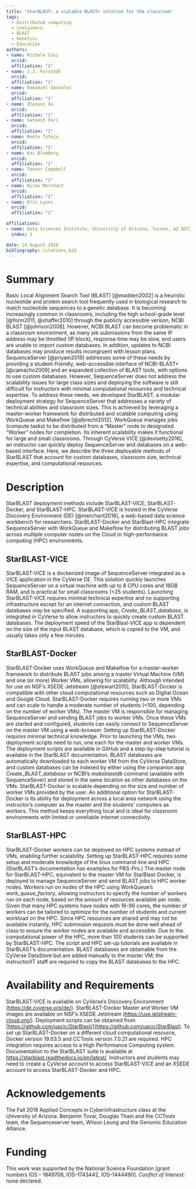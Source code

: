 ```yaml
---
title: 'StarBLAST: a scalable BLAST+ solution for the classroom'
tags:
  - Distributed computing
  - Containers
  - BLAST
  - Genetics
  - Education
authors:
- name: Michele Cosi
  orcid:
  affiliation: "1"
- name: J.J. Forstedt
  orcid: 
  affiliation: "1"
- name: Emmanuel Gonzalez
  orcid: 
  affiliation: "1"
- name: Zhuoyun Xu
  orcid: 
  affiliation: "1"
- name: Sateesh Peri
  orcid: 
  affiliation: "1"   
- name: Reetu Tuteja
  orcid: 
  affiliation: "1"
- name: Kai Blumberg
  orcid: 
  affiliation: "1"
- name: Tanner Campbell
  orcid: 
  affiliation: "1"
- name: Nirav Merchant
  orcid: 
  affiliation: "1"
- name: Eric Lyons
  orcid: 
  affiliation: "1"

affiliations:
- name: Data Sciences Institute, University of Arizona, Tucson, AZ 85721, USA
  index: 1

date: 14 August 2020
bibliography: citations.bib
---
```


# Summary

Basic Local Alignment Search Tool (BLAST) [@madden2002] is a heuristic nucleotide and protein search tool frequently used in biological research to match nucleotide sequences to a genetic database. It is becoming increasingly common in classrooms, including the high school-grade level [@form2011, @shaffer2010] through the  publicly accessible version, NCBI BLAST [@johnson2008]. However, NCBI BLAST can become problematic in a classroom environment, as many job submissions from the same IP address may be throttled (IP block), response time may be slow, and users are unable to import custom databases. In addition, updates to NCBI databases may produce results incongruent with lesson plans. SequenceServer [@priyam2019] addresses some of these needs by providing a student-friendly, web-accessible interface of NCBI-BLAST+ [@camacho2009] and an expanded collection of BLAST tools, with options to use custom databases. However, SequenceServer does not address the scalability issues for large class sizes and deploying the software is still difficult for instructors with minimal computational resources and technical expertise. To address these needs, we developed StarBLAST, a modular deployment strategy for SequenceServer that addresses a variety of technical abilities and classroom sizes. This is achieved by leveraging a master-worker framework for distributed and scalable computing using WorkQueue and Makeflow [@albrecht2012]. WorkQueue manages jobs (compute tasks) to be distributed from a “Master” node to designated “Worker” nodes for completion. Its inherent scalability makes it functional for large and small classrooms. Through CyVerse VICE [@devisetty2016], an instructor can quickly deploy SequenceServer and databases on a web-based interface. Here, we describe the three deployable methods of StarBLAST that account for custom databases, classroom size, technical expertise, and computational resources.

# Description

StarBLAST deployment methods include StarBLAST-VICE, StarBLAST-Docker, and StarBLAST-HPC. StarBLAST-VICE is hosted in the CyVerse Discovery Environment (DE) [@merchant2016], a web-based data science workbench for researchers. StarBLAST-Docker and StarBlast-HPC integrate SequenceServer with WorkQueue and Makeflow for distributing BLAST jobs across multiple computer nodes on the Cloud or high-performance computing (HPC) environments.

## StarBLAST-VICE

StarBLAST-VICE is a dockerized image of SequenceServer integrated as a VICE application in the CyVerse DE. This solution quickly launches SequenceServer on a virtual machine with up to 8 CPU cores and 16GB RAM, and is practical for small classrooms (<25 students). Launching StarBLAST-VICE requires minimal technical expertise and no supporting infrastructure except for an internet connection, and custom BLAST databases may be specified. A supporting app, *Create_BLAST_database*, is integrated in CyVerse to allow instructors to quickly create custom BLAST databases. The deployment speed of the StarBlast-VICE app is dependent on the size of the input BLAST database, which is copied to the VM, and usually takes only a few minutes.

## StarBLAST-Docker

StarBLAST-Docker uses WorkQueue and Makelfow for a master-worker framework to distribute BLAST jobs among a master Virtual Machine (VM) and one (or more) Worker VMs, allowing for scalability. Although intended for use on NSF’s XSEDE Jetstream [@stewart2015], StarBLAST-Docker is compatible with other cloud computational resources such as Digital Ocean and Google Cloud. StarBLAST-Docker requires running two or more VMs and can scale to handle a moderate number of students (<100, depending on the number of worker VMs). The master VM is responsible for managing SequenceServer and sending BLAST jobs to worker VMs. Once these VMs are started and configured, students can easily connect to SequenceServer on the master VM using a web-browser. Setting up StarBLAST-Docker requires minimal technical knowledge. Prior to launching the VMs, two deployment scripts need to run, one each for the master and worker VMs. The deployment scripts are available in GitHub and a step-by-step tutorial is available in the StarBLAST documentation. BLAST databases are automatically downloaded to each worker VM from the CyVerse DataStore, and custom databases can be indexed by either using the companion app *Create_BLAST_database* or NCBI’s *makeblastdb* command (available with SequenceSever) and stored in the same location as other databases on the VMs. StarBLAST-Docker is scalable depending on the size and number of worker VMs provided by the user. An additional option for StarBLAST-Docker is its ability for deployment across a local area network using the instructor’s computer as the master and the students’ computers as workers. This method keeps everything local and is ideal for classroom environments with limited or unreliable internet connectivity.

## StarBLAST-HPC

StarBLAST-Docker workers can be deployed on HPC systems instead of VMs, enabling further scalability. Setting up StarBLAST-HPC requires some setup and moderate knowledge of the linux command-line and HPC (StarBLAST’s documentation has examples for PBS-Pro.) The master node for StarBLAST-HPC, equivalent to the master VM for StarBlast-Docker, is deployed to manage SequenceServer and send BLAST jobs to HPC worker nodes. Workers run on nodes of the HPC using WorkQueue’s *work_queue_factory*, allowing instructors to specify the number of workers run on each node, based on the amount of resources available per node. Given that many HPC systems have nodes with 16-96 cores, the number of workers can be tailored to optimize for the number of students and  current workload on the HPC. Since HPC resources are shared and may not be available instantly, HPC submission requests must be done well ahead of class to ensure the worker nodes are available and accessible. Due to the computational power of the HPC, more than 100 students can be supported by StarBLAST-HPC. The script and HPC set-up tutorials are available in StarBLAST’s documentation. BLAST databases are obtainable from the CyVerse DataStore but are added manually to the master VM; the instructor/IT staff are required to copy the BLAST databases to the HPC. 

# Availability and Requirements

StarBLAST-VICE is available on CyVerse’s Discovery Environment (https://de.cyverse.org/de/). StarBLAST-Docker Master and Worker VM images are available on NSF’s XSEDE Jetstream (https://use.jetstream-cloud.org/). Deployment scripts can be obtained from [https://github.com/uacic/StarBlast/](https://github.com/uacic/StarBlast). To set up StarBLAST-Docker on a different cloud computational resource, Docker version 19.03.5 and CCTools version 7.0.21 are required. HPC integration requires access to a High Performance Computing system. Documentation to the StarBLAST suite is available at https://starblast.readthedocs.io/en/latest/. Instructors and students may need to create a CyVerse account to access StarBLAST-VICE and an XSEDE account to access StarBLAST-Docker and HPC.

# Acknowledgements

The Fall 2019 Applied Concepts in Cyberinfrastructure class at the University of Arizona. Benjamin Tovar, Douglas Thain and the CCTools team, the Sequenceserver team, Wilson Leung and the Genomic Education Alliance. 

# Funding

This work was supported by the National Science Foundation [grant numbers IOS – 1849708, IOS–1743442, IOS–1444490].
*Conflict of Interest:* none declared.